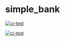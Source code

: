 # simple_bank

[![ci-test](https://github.com/NguyenMinhKhanhBK/simple_bank/actions/workflows/ci.yml/badge.svg?branch=master)](https://github.com/NguyenMinhKhanhBK/simple_bank/actions/workflows/ci.yml)

[![ci-test](https://github.com/NguyenMinhKhanhBK/simple_bank/actions/workflows/ci.yml/badge.svg?event=label)](https://github.com/NguyenMinhKhanhBK/simple_bank/actions/workflows/ci.yml)

